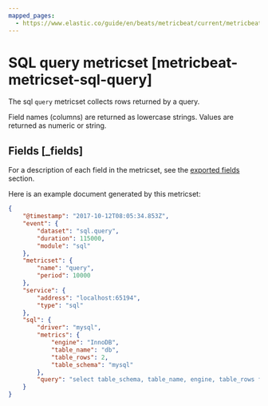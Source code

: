 ```yaml
---
mapped_pages:
  - https://www.elastic.co/guide/en/beats/metricbeat/current/metricbeat-metricset-sql-query.html
---
```


<!-- This file is generated! See scripts/docs_collector.py -->

# SQL query metricset [metricbeat-metricset-sql-query]

The sql `query` metricset collects rows returned by a query.

Field names (columns) are returned as lowercase strings. Values are returned as numeric or string.

## Fields [_fields]

For a description of each field in the metricset, see the [exported fields](/reference/metricbeat/exported-fields-sql.md) section.

Here is an example document generated by this metricset:

```json
{
    "@timestamp": "2017-10-12T08:05:34.853Z",
    "event": {
        "dataset": "sql.query",
        "duration": 115000,
        "module": "sql"
    },
    "metricset": {
        "name": "query",
        "period": 10000
    },
    "service": {
        "address": "localhost:65194",
        "type": "sql"
    },
    "sql": {
        "driver": "mysql",
        "metrics": {
            "engine": "InnoDB",
            "table_name": "db",
            "table_rows": 2,
            "table_schema": "mysql"
        },
        "query": "select table_schema, table_name, engine, table_rows from information_schema.tables where table_rows \u003e 0;"
    }
}
```
